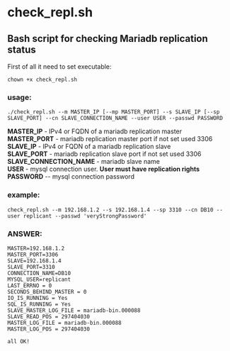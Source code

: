 # check_repl.sh
## Bash script for checking Mariadb  replication status

First of all it need to set executable:  

```
chown +x check_repl.sh
```
### usage:
```
./check_repl.sh --m MASTER_IP [--mp MASTER_PORT] --s SLAVE_IP [--sp SLAVE_PORT] --cn SLAVE_CONNECTION_NAME --user USER --passwd PASSWORD
```
**MASTER_IP** - IPv4 or FQDN of a mariadb replication master  
**MASTER_PORT** - mariadb replication master port if not set used 3306  
**SLAVE_IP** - IPv4 or FQDN of a mariadb replication slave  
**SLAVE_PORT** - mariadb replication slave port if not set used 3306  
**SLAVE_CONNECTION_NAME** - mariadb slave name  
**USER** - mysql connection user. **User must have replication rights**
**PASSWORD** -- mysql connection password  

### example: 
```
check_repl.sh --m 192.168.1.2 --s 192.168.1.4 --sp 3310 --cn DB10 --user replicant --passwd 'veryStrongPassword'
```
### ANSWER:
```
MASTER=192.168.1.2
MASTER_PORT=3306
SLAVE=192.168.1.4
SLAVE_PORT=3310
CONNECTION_NAME=DB10
MYSQL_USER=replicant
LAST_ERRNO = 0
SECONDS_BEHIND_MASTER = 0
IO_IS_RUNNING = Yes
SQL_IS_RUNNING = Yes
SLAVE_MASTER_LOG_FILE = mariadb-bin.000088
SLAVE_READ_POS = 297404030
MASTER_LOG_FILE = mariadb-bin.000088
MASTER_LOG_POS = 297404030

all OK!
```





